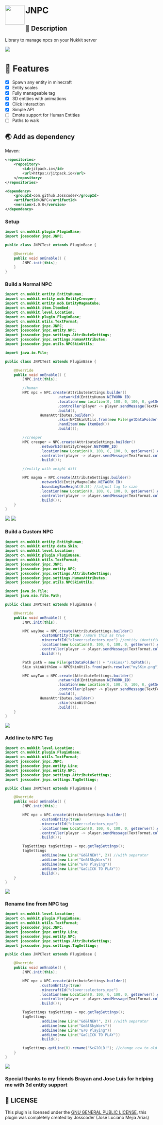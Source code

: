 <h1>JNPC
<img src="https://github.com/Josscoder/JNPC/blob/master/.github/assets/logo.png" height="64" width="64" align="left" alt="">
</h1>

## 📙 Description
Library to manage npcs on your Nukkit server

![](https://github.com/Josscoder/JNPC/blob/master/.github/assets/example.png)

# 📖 Features

- [x] Spawn any entity in minecraft
- [x] Entity scales
- [x] Fully manageable tag
- [x] 3D entities with animations
- [x] Click interaction
- [x] Simple API
- [ ] Emote support for Human Entities
- [ ] Paths to walk

## 🌏 Add as dependency
Maven:

```xml
<repositories>
    <repository>
        <id>jitpack.io</id>
        <url>https://jitpack.io</url>
    </repository>
</repositories>

<dependency>
    <groupId>com.github.Josscoder</groupId>
    <artifactId>JNPC</artifactId>
    <version>1.0.0</version>
</dependency>
```

### Setup
```java
import cn.nukkit.plugin.PluginBase;
import josscoder.jnpc.JNPC;

public class JNPCTest extends PluginBase {

    @Override
    public void onEnable() {
        JNPC.init(this);
    }
}
```

### Build a Normal NPC

```java
import cn.nukkit.entity.EntityHuman;
import cn.nukkit.entity.mob.EntityCreeper;
import cn.nukkit.entity.mob.EntityMagmaCube;
import cn.nukkit.item.ItemBed;
import cn.nukkit.level.Location;
import cn.nukkit.plugin.PluginBase;
import cn.nukkit.utils.TextFormat;
import josscoder.jnpc.JNPC;
import josscoder.jnpc.entity.NPC;
import josscoder.jnpc.settings.AttributeSettings;
import josscoder.jnpc.settings.HumanAttributes;
import josscoder.jnpc.utils.NPCSkinUtils;

import java.io.File;

public class JNPCTest extends PluginBase {

    @Override
    public void onEnable() {
        JNPC.init(this);

        //human
        NPC npc = NPC.create(AttributeSettings.builder()
                        .networkId(EntityHuman.NETWORK_ID)
                        .location(new Location(0, 100, 0, 100, 0, getServer().getDefaultLevel()))
                        .controller(player -> player.sendMessage(TextFormat.colorize("&bSending you tu SkyWars...")))
                        .build(),
                HumanAttributes.builder()
                        .skin(NPCSkinUtils.from(new File(getDataFolder() + "/skins/").toPath().resolve("mySKin.png")))
                        .handItem(new ItemBed())
                        .build());

        //creeper
        NPC creeper = NPC.create(AttributeSettings.builder()
                .networkId(EntityCreeper.NETWORK_ID)
                .location(new Location(0, 100, 0, 100, 0, getServer().getDefaultLevel()))
                .controller(player -> player.sendMessage(TextFormat.colorize("&bSending you tu SkyWars...")))
                .build());

        //entity with weight diff

        NPC magma = NPC.create(AttributeSettings.builder()
                .networkId(EntityMagmaCube.NETWORK_ID)
                .boundingBoxHeight(0.5f) //adjust tag to size
                .location(new Location(0, 100, 0, 100, 0, getServer().getDefaultLevel()))
                .controller(player -> player.sendMessage(TextFormat.colorize("&bSending you tu SkyWars...")))
                .build());
    }
}

```

![](https://github.com/Josscoder/JNPC/blob/master/.github/assets/test1.jpeg)
![](https://github.com/Josscoder/JNPC/blob/master/.github/assets/actions.jpeg)

### Build a Custom NPC
```java
import cn.nukkit.entity.EntityHuman;
import cn.nukkit.entity.data.Skin;
import cn.nukkit.level.Location;
import cn.nukkit.plugin.PluginBase;
import cn.nukkit.utils.TextFormat;
import josscoder.jnpc.JNPC;
import josscoder.jnpc.entity.NPC;
import josscoder.jnpc.settings.AttributeSettings;
import josscoder.jnpc.settings.HumanAttributes;
import josscoder.jnpc.utils.NPCSkinUtils;

import java.io.File;
import java.nio.file.Path;

public class JNPCTest extends PluginBase {

    @Override
    public void onEnable() {
        JNPC.init(this);

        NPC wayOne = NPC.create(AttributeSettings.builder()
                .customEntity(true) //mark this as true
                .minecraftId("clover:selectors_npc") //entity identifier
                .location(new Location(0, 100, 0, 100, 0, getServer().getDefaultLevel()))
                .controller(player -> player.sendMessage(TextFormat.colorize("&bSending you tu SkyWars...")))
                .build());

        Path path = new File(getDataFolder() + "/skins/").toPath();
        Skin skinWithGeo = NPCSkinUtils.from(path.resolve("mySKin.png"), path.resolve("geo.json"), "custom.geo.skin");

        NPC wayTwo = NPC.create(AttributeSettings.builder()
                        .networkId(EntityHuman.NETWORK_ID)
                        .location(new Location(0, 100, 0, 100, 0, getServer().getDefaultLevel()))
                        .controller(player -> player.sendMessage(TextFormat.colorize("&bSending you tu SkyWars...")))
                        .build(),
                HumanAttributes.builder()
                        .skin(skinWithGeo)
                        .build());
    }
}
```

![](https://github.com/Josscoder/JNPC/blob/master/.github/assets/img.png)

### Add line to NPC Tag
```java
import cn.nukkit.level.Location;
import cn.nukkit.plugin.PluginBase;
import cn.nukkit.utils.TextFormat;
import josscoder.jnpc.JNPC;
import josscoder.jnpc.entity.Line;
import josscoder.jnpc.entity.NPC;
import josscoder.jnpc.settings.AttributeSettings;
import josscoder.jnpc.settings.TagSettings;

public class JNPCTest extends PluginBase {

    @Override
    public void onEnable() {
        JNPC.init(this);

        NPC npc = NPC.create(AttributeSettings.builder()
                .customEntity(true)
                .minecraftId("clover:selectors_npc")
                .location(new Location(0, 100, 0, 100, 0, getServer().getDefaultLevel()))
                .controller(player -> player.sendMessage(TextFormat.colorize("&bSending you tu SkyWars...")))
                .build());

        TagSettings tagSettings = npc.getTagSettings();
        tagSettings
                .addLine(new Line("&d&lNEW!", 2)) //with separator
                .addLine(new Line("&e&lSkyWars"))
                .addLine(new Line("&70 Playing"))
                .addLine(new Line("&aCLICK TO PLAY"))
                .build();
    }
}

```

![](https://github.com/Josscoder/JNPC/blob/master/.github/assets/edit.jpeg)

### Rename line from NPC tag
```java
import cn.nukkit.level.Location;
import cn.nukkit.plugin.PluginBase;
import cn.nukkit.utils.TextFormat;
import josscoder.jnpc.JNPC;
import josscoder.jnpc.entity.Line;
import josscoder.jnpc.entity.NPC;
import josscoder.jnpc.settings.AttributeSettings;
import josscoder.jnpc.settings.TagSettings;

public class JNPCTest extends PluginBase {

    @Override
    public void onEnable() {
        JNPC.init(this);

        NPC npc = NPC.create(AttributeSettings.builder()
                .customEntity(true)
                .minecraftId("clover:selectors_npc")
                .location(new Location(0, 100, 0, 100, 0, getServer().getDefaultLevel()))
                .controller(player -> player.sendMessage(TextFormat.colorize("&bSending you tu SkyWars...")))
                .build());

        TagSettings tagSettings = npc.getTagSettings();
        tagSettings
                .addLine(new Line("&d&lNEW!", 2)) //with separator
                .addLine(new Line("&e&lSkyWars"))
                .addLine(new Line("&70 Playing"))
                .addLine(new Line("&aCLICK TO PLAY"))
                .build();

        tagSettings.getLine(0).rename("&c&lOLD!"); //change new to old
    }
}

```

![](https://github.com/Josscoder/JNPC/blob/master/.github/assets/final.jpeg)

### Special thanks to my friends Brayan and Jose Luis for helping me with 3d entity support

## 📜 LICENSE

This plugin is licensed under the [GNU GENERAL PUBLIC LICENSE](https://github.com/Josscoder/JNPC/blob/master/LICENSE), this plugin was completely created by Josscoder (José Luciano Mejia Arias)
